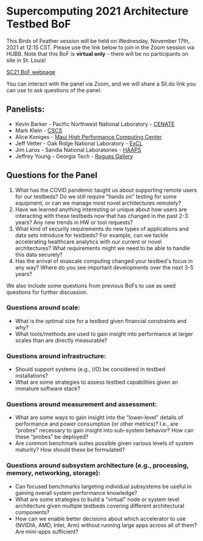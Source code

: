 # Supercomputing 2021 Architecture Testbed BoF

This Birds of Feather session will be held on Wednesday, November 17th, 2021 at 12:15 CST. Please use the link below to join in the Zoom session via HUBB. Note that this BoF is **virtual only** - there will be no participants on site in St. Louis!

[SC21 BoF webpage](https://sc21.supercomputing.org/presentation/?id=bof140&sess=sess385)

You can interact with the panel via Zoom, and we will share a Sli.do link you can use to ask questions of the panel.

## Panelists: 
* Kevin Barker - Pacific Northwest National Laboratory - [CENATE](https://www.pnnl.gov/projects/cenate)
* Mark Klein - [CSCS](https://www.cscs.ch/) 
* Alice Koniges - [Maui High Performance Computing Center](https://www.mhpcc.hpc.mil/) 
* Jeff Vetter - Oak Ridge National Laboratory - [ExCL](https://excl.ornl.gov/)
* Jim Laros - Sandia National Laboratories - [HAAPS](https://www.sandia.gov/asc/advanced-simulation-and-computing/computational-systems/haaps/)
* Jeffrey Young - Georgia Tech - [Rogues Gallery](https://crnch-rg.cc.gatech.edu/)

## Questions for the Panel

1) What has the COVID pandemic taught us about supporting remote users for our testbeds? Do we still require "hands on" testing for some equipment, or can we manage most novel architectures remotely?
2) Have we learned anything interesting or unique about how users are interacting with these testbeds now that has changed in the past 2-3 years? Any new trends in HW or tool requests?
3) What kind of security requirements do new types of applications and data sets introduce for testbeds? For example, can we tackle accelerating healthcare analytics with our current or novel architectures? What requirements might we need to be able to handle this data securely?
4) Has the arrival of exascale computing changed your testbed's focus in any way? Where do you see important developments over the next 3-5 years?


We also include some questions from previous BoFs to use as seed questions for further discussion.

### Questions around scale:
* What is the optimal size for a testbed given financial constraints and why?
* What tools/methods are used to gain insight into performance at larger scales than are directly measurable?

### Questions around infrastructure:
* Should support systems (e.g., I/O) be considered in testbed installations?
* What are some strategies to assess testbed capabilities given an immature software stack?

### Questions around measurement and assessment:
* What are some ways to gain insight into the “lower-level” details of performance and power consumption (or other metrics)?  I.e., are “probes” necessary to gain insight into sub-system behavior? How can these “probes” be deployed? 
* Are common benchmark suites possible given various levels of system maturity?  How should these be formulated?

### Questions around subsystem architecture (e.g., processing, memory, networking, storage):
* Can focused benchmarks targeting individual subsystems be useful in gaining overall system performance knowledge?
* What are some strategies to build a “virtual” node or system level architecture given multiple testbeds covering different architectural components?
* How can we enable better decisions about which accelerator to use (NVIDIA, AMD, Intel, Arm) without running large apps across all of them? Are mini-apps sufficient?
